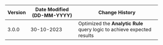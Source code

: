 | **Version** | **Date Modified (DD-MM-YYYY)** | **Change History**                                                 |
|-------------|--------------------------------|--------------------------------------------------------------------|
| 3.0.0       | 30-10-2023                     | Optimized the **Analytic Rule** query logic to achieve expected results 		|  
                                                                                                                 
